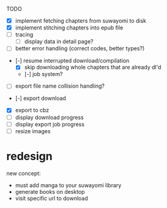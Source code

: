 TODO
- [x] implement fetching chapters from suwayomi to disk
- [x] implement stitching chapters into epub file
- [ ] tracing
    - [ ] display data in detail page?
- [ ] better error handling (correct codes, better types?)
- [-] resume interrupted download/compilation
    - [x] skip downloading whole chapters that are already dl'd
    - [-] job system?
- [ ] export file name collision handling?
- [-] export download
- [x] export to cbz
- [ ] display download progress
- [ ] display export job progress
- [ ] resize images

# redesign
new concept:
- must add manga to your suwayomi library
- generate books on desktop
- visit specific url to download